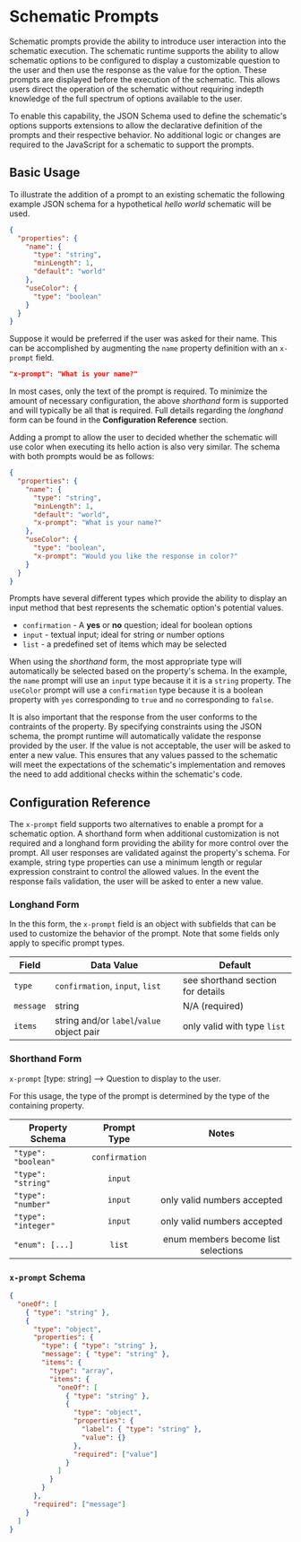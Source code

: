 # Schematic Prompts

Schematic prompts provide the ability to introduce user interaction into the schematic execution. The schematic runtime supports the ability to allow schematic options to be configured to display a customizable question to the user and then use the response as the value for the option. These prompts are displayed before the execution of the schematic. This allows users direct the operation of the schematic without requiring indepth knowledge of the full spectrum of options available to the user.

To enable this capability, the JSON Schema used to define the schematic's options supports extensions to allow the declarative definition of the prompts and their respective behavior. No additional logic or changes are required to the JavaScript for a schematic to support the prompts.

## Basic Usage

To illustrate the addition of a prompt to an existing schematic the following example JSON schema for a hypothetical _hello world_ schematic will be used.

```json
{
  "properties": {
    "name": {
      "type": "string",
      "minLength": 1,
      "default": "world"
    },
    "useColor": {
      "type": "boolean"
    }
  }
}
```

Suppose it would be preferred if the user was asked for their name. This can be accomplished by augmenting the `name` property definition with an `x-prompt` field.

```json
"x-prompt": "What is your name?"
```

In most cases, only the text of the prompt is required. To minimize the amount of necessary configuration, the above _shorthand_ form is supported and will typically be all that is required. Full details regarding the _longhand_ form can be found in the **Configuration Reference** section.

Adding a prompt to allow the user to decided whether the schematic will use color when executing its hello action is also very similar. The schema with both prompts would be as follows:

```json
{
  "properties": {
    "name": {
      "type": "string",
      "minLength": 1,
      "default": "world",
      "x-prompt": "What is your name?"
    },
    "useColor": {
      "type": "boolean",
      "x-prompt": "Would you like the response in color?"
    }
  }
}
```

Prompts have several different types which provide the ability to display an input method that best represents the schematic option's potential values.

- `confirmation` - A **yes** or **no** question; ideal for boolean options
- `input` - textual input; ideal for string or number options
- `list` - a predefined set of items which may be selected

When using the _shorthand_ form, the most appropriate type will automatically be selected based on the property's schema. In the example, the `name` prompt will use an `input` type because it it is a `string` property. The `useColor` prompt will use a `confirmation` type because it is a boolean property with `yes` corresponding to `true` and `no` corresponding to `false`.

It is also important that the response from the user conforms to the contraints of the property. By specifying constraints using the JSON schema, the prompt runtime will automatically validate the response provided by the user. If the value is not acceptable, the user will be asked to enter a new value. This ensures that any values passed to the schematic will meet the expectations of the schematic's implementation and removes the need to add additional checks within the schematic's code.

## Configuration Reference

The `x-prompt` field supports two alternatives to enable a prompt for a schematic option. A shorthand form when additional customization is not required and a longhand form providing the ability for more control over the prompt. All user responses are validated against the property's schema. For example, string type properties can use a minimum length or regular expression constraint to control the allowed values. In the event the response fails validation, the user will be asked to enter a new value.

### Longhand Form

In the this form, the `x-prompt` field is an object with subfields that can be used to customize the behavior of the prompt. Note that some fields only apply to specific prompt types.

| Field     | Data Value                                | Default                           |
| --------- | ----------------------------------------- | --------------------------------- |
| `type`    | `confirmation`, `input`, `list`           | see shorthand section for details |
| `message` | string                                    | N/A (required)                    |
| `items`   | string and/or `label`/`value` object pair | only valid with type `list`       |

### Shorthand Form

`x-prompt` [type: string] --> Question to display to the user.

For this usage, the type of the prompt is determined by the type of the containing property.

| Property Schema     |  Prompt Type   |                Notes                |
| ------------------- | :------------: | :---------------------------------: |
| `"type": "boolean"` | `confirmation` |                                     |
| `"type": "string"`  |    `input`     |                                     |
| `"type": "number"`  |    `input`     |     only valid numbers accepted     |
| `"type": "integer"` |    `input`     |     only valid numbers accepted     |
| `"enum": [...]`     |     `list`     | enum members become list selections |

### `x-prompt` Schema

```json
{
  "oneOf": [
    { "type": "string" },
    {
      "type": "object",
      "properties": {
        "type": { "type": "string" },
        "message": { "type": "string" },
        "items": {
          "type": "array",
          "items": {
            "oneOf": [
              { "type": "string" },
              {
                "type": "object",
                "properties": {
                  "label": { "type": "string" },
                  "value": {}
                },
                "required": ["value"]
              }
            ]
          }
        }
      },
      "required": ["message"]
    }
  ]
}
```
